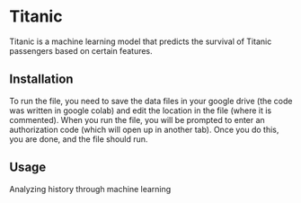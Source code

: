 # Titanic

Titanic is a machine learning model that predicts the survival of Titanic passengers based on certain features.

## Installation

To run the file, you need to save the data files in your google drive (the code was written in google colab) and edit the location in the file (where it is commented). When you run the file, you will be prompted to enter an authorization code (which will open up in another tab). Once you do this, you are done, and the file should run.

## Usage

Analyzing history through machine learning
